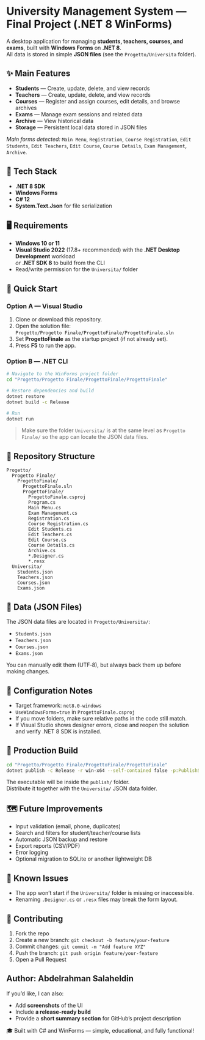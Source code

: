 # University Management System — Final Project (.NET 8 WinForms)

A desktop application for managing **students, teachers, courses, and exams**, built with **Windows Forms** on **.NET 8**.  
All data is stored in simple **JSON files** (see the `Progetto/Universita` folder).

## ✨ Main Features

- **Students** — Create, update, delete, and view records  
- **Teachers** — Create, update, delete, and view records  
- **Courses** — Register and assign courses, edit details, and browse archives  
- **Exams** — Manage exam sessions and related data  
- **Archive** — View historical data  
- **Storage** — Persistent local data stored in JSON files

_Main forms detected:_ `Main Menu`, `Registration`, `Course Registration`, `Edit Students`, `Edit Teachers`, `Edit Course`, `Course Details`, `Exam Management`, `Archive`.

## 🧱 Tech Stack

- **.NET 8 SDK**
- **Windows Forms**
- **C# 12**
- **System.Text.Json** for file serialization

## 🖥️ Requirements

- **Windows 10 or 11**
- **Visual Studio 2022** (17.8+ recommended) with the **.NET Desktop Development** workload  
  _or_ **.NET SDK 8** to build from the CLI
- Read/write permission for the `Universita/` folder

## 🚀 Quick Start

### Option A — Visual Studio
1. Clone or download this repository.  
2. Open the solution file:  
   `Progetto/Progetto Finale/ProgettoFinale/ProgettoFinale.sln`
3. Set **ProgettoFinale** as the startup project (if not already set).
4. Press **F5** to run the app.

### Option B — .NET CLI
```bash
# Navigate to the WinForms project folder
cd "Progetto/Progetto Finale/ProgettoFinale/ProgettoFinale"

# Restore dependencies and build
dotnet restore
dotnet build -c Release

# Run
dotnet run
```

> Make sure the folder `Universita/` is at the same level as `Progetto Finale/` so the app can locate the JSON data files.

## 📂 Repository Structure

```
Progetto/
  Progetto Finale/
    ProgettoFinale/
      ProgettoFinale.sln
      ProgettoFinale/
        ProgettoFinale.csproj
        Program.cs
        Main Menu.cs
        Exam Management.cs
        Registration.cs
        Course Registration.cs
        Edit Students.cs
        Edit Teachers.cs
        Edit Course.cs
        Course Details.cs
        Archive.cs
        *.Designer.cs
        *.resx
  Universita/
    Students.json
    Teachers.json
    Courses.json
    Exams.json
```

## 📁 Data (JSON Files)

The JSON data files are located in `Progetto/Universita/`:
- `Students.json`
- `Teachers.json`
- `Courses.json`
- `Exams.json`

You can manually edit them (UTF‑8), but always back them up before making changes.

## 🔧 Configuration Notes

- Target framework: `net8.0-windows`
- `UseWindowsForms=true` in `ProgettoFinale.csproj`
- If you move folders, make sure relative paths in the code still match.
- If Visual Studio shows designer errors, close and reopen the solution and verify .NET 8 SDK is installed.

## 🧪 Production Build

```bash
cd "Progetto/Progetto Finale/ProgettoFinale/ProgettoFinale"
dotnet publish -c Release -r win-x64 --self-contained false -p:PublishSingleFile=true -o ./publish
```

The executable will be inside the `publish/` folder.  
Distribute it together with the `Universita/` JSON data folder.

## 🗺️ Future Improvements
- Input validation (email, phone, duplicates)
- Search and filters for student/teacher/course lists
- Automatic JSON backup and restore
- Export reports (CSV/PDF)
- Error logging
- Optional migration to SQLite or another lightweight DB

## 🐞 Known Issues
- The app won’t start if the `Universita/` folder is missing or inaccessible.
- Renaming `.Designer.cs` or `.resx` files may break the form layout.

## 🤝 Contributing
1. Fork the repo  
2. Create a new branch: `git checkout -b feature/your-feature`  
3. Commit changes: `git commit -m "Add feature XYZ"`  
4. Push the branch: `git push origin feature/your-feature`  
5. Open a Pull Request

## Author: Abdelrahman Salaheldin

If you’d like, I can also:
- Add **screenshots** of the UI
- Include **a release-ready build**
- Provide a **short summary section** for GitHub’s project description

🎓 Built with C# and WinForms — simple, educational, and fully functional!
